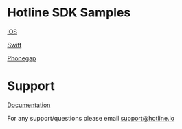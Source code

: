 # Hotline SDK Samples 

[iOS](https://github.com/freshdesk/hotline-samples/tree/master/iOSSample)

[Swift](https://github.com/freshdesk/hotline-samples/tree/master/SwiftSample)

[Phonegap](https://github.com/freshdesk/hotline-samples/tree/master/PhonegapSample)


# Support

[Documentation](http://hotline.freshdesk.com/support/solutions)

For any support/questions please email [support@hotline.io](mailto:support@hotline.io)
